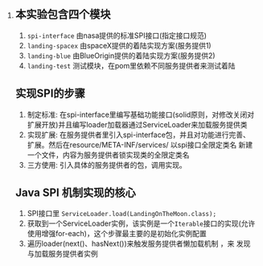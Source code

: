 1. ## 本实验包含四个模块

   1. `spi-interface` 由nasa提供的标准SPI接口(指定接口规范)
   2. `landing-spacex` 由spaceX提供的着陆实现方案(服务提供1)
   3. `landing-blue` 由BlueOrigin提供的着陆实现方案(服务提供2)
   4. `landing-test` 测试模块，在pom里依赖不同服务提供者来测试着陆

   ## 实现SPI的步骤

   1. 制定标准: 在spi-interface里编写基础功能接口(solid原则，对修改关闭对扩展开放)并且编写loader加载器通过ServiceLoader来加载服务提供类
   2. 实现扩展: 在服务提供者里引入spi-interface包，并且对功能进行完善、扩展。然后在resource/META-INF/services/ 以spi接口全限定类名   新建一个文件，内容为服务提供者锁实现类的全限定类名
   3. 三方使用: 引入具体的服务提供者的包，调用实现。

   ## Java SPI 机制实现的核心

   1. SPI接口里 `ServiceLoader.load(LandingOnTheMoon.class);`
   2. 获取到一个ServiceLoader实例，该实例是一个`Iterable`接口的实现(允许使用增强for-each)，这个步骤最主要的是初始化实例配置
   3. 遍历loader(next()、hasNext())来触发服务提供者懒加载机制 ，来 发现与加载服务提供者实例
